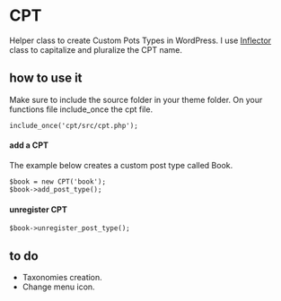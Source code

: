 # CPT
Helper class to create Custom Pots Types in WordPress. 
I use [Inflector](https://github.com/medio/Inflector) class to capitalize and pluralize the CPT name.

## <i class="icon-pencil"></i> how to use it
Make sure to include the source folder in your theme folder. On your functions file include_once the cpt file.
```
include_once('cpt/src/cpt.php');
```

#### add a CPT
The example below creates a custom post type called Book.

```
$book = new CPT('book');
$book->add_post_type();
```
#### unregister CPT
```
$book->unregister_post_type();
```

## <i class="icon-list"></i> to do
- Taxonomies creation.
- Change menu icon.
